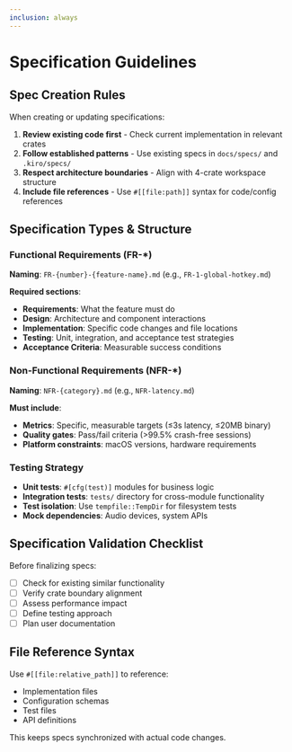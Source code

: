 ```yaml
---
inclusion: always
---
```


# Specification Guidelines

## Spec Creation Rules

When creating or updating specifications:

1. **Review existing code first** - Check current implementation in relevant crates
2. **Follow established patterns** - Use existing specs in `docs/specs/` and `.kiro/specs/`
3. **Respect architecture boundaries** - Align with 4-crate workspace structure
4. **Include file references** - Use `#[[file:path]]` syntax for code/config references

## Specification Types & Structure

### Functional Requirements (FR-*)

**Naming**: `FR-{number}-{feature-name}.md` (e.g., `FR-1-global-hotkey.md`)

**Required sections**:

- **Requirements**: What the feature must do
- **Design**: Architecture and component interactions
- **Implementation**: Specific code changes and file locations
- **Testing**: Unit, integration, and acceptance test strategies
- **Acceptance Criteria**: Measurable success conditions

### Non-Functional Requirements (NFR-*)

**Naming**: `NFR-{category}.md` (e.g., `NFR-latency.md`)

**Must include**:

- **Metrics**: Specific, measurable targets (≤3s latency, ≤20MB binary)
- **Quality gates**: Pass/fail criteria (>99.5% crash-free sessions)
- **Platform constraints**: macOS versions, hardware requirements

### Testing Strategy

- **Unit tests**: `#[cfg(test)]` modules for business logic
- **Integration tests**: `tests/` directory for cross-module functionality
- **Test isolation**: Use `tempfile::TempDir` for filesystem tests
- **Mock dependencies**: Audio devices, system APIs

## Specification Validation Checklist

Before finalizing specs:

- [ ] Check for existing similar functionality
- [ ] Verify crate boundary alignment
- [ ] Assess performance impact
- [ ] Define testing approach
- [ ] Plan user documentation

## File Reference Syntax

Use `#[[file:relative_path]]` to reference:

- Implementation files
- Configuration schemas
- Test files
- API definitions

This keeps specs synchronized with actual code changes.
